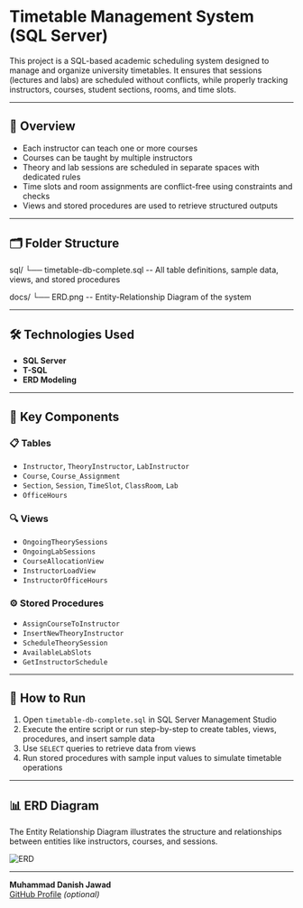# Timetable Management System (SQL Server)

This project is a SQL-based academic scheduling system designed to manage and organize university timetables. It ensures that sessions (lectures and labs) are scheduled without conflicts, while properly tracking instructors, courses, student sections, rooms, and time slots.

---

## 📌 Overview

- Each instructor can teach one or more courses  
- Courses can be taught by multiple instructors  
- Theory and lab sessions are scheduled in separate spaces with dedicated rules  
- Time slots and room assignments are conflict-free using constraints and checks  
- Views and stored procedures are used to retrieve structured outputs  

---

## 🗂️ Folder Structure

sql/
└── timetable-db-complete.sql -- All table definitions, sample data, views, and stored procedures

docs/
└── ERD.png -- Entity-Relationship Diagram of the system


---

## 🛠️ Technologies Used

- **SQL Server**  
- **T-SQL**  
- **ERD Modeling**

---

## 🧱 Key Components

### 📋 Tables
- `Instructor`, `TheoryInstructor`, `LabInstructor`
- `Course`, `Course_Assignment`
- `Section`, `Session`, `TimeSlot`, `ClassRoom`, `Lab`
- `OfficeHours`

### 🔍 Views
- `OngoingTheorySessions`
- `OngoingLabSessions`
- `CourseAllocationView`
- `InstructorLoadView`
- `InstructorOfficeHours`

### ⚙️ Stored Procedures
- `AssignCourseToInstructor`
- `InsertNewTheoryInstructor`
- `ScheduleTheorySession`
- `AvailableLabSlots`
- `GetInstructorSchedule`

---

## 🚀 How to Run

1. Open `timetable-db-complete.sql` in SQL Server Management Studio  
2. Execute the entire script or run step-by-step to create tables, views, procedures, and insert sample data  
3. Use `SELECT` queries to retrieve data from views  
4. Run stored procedures with sample input values to simulate timetable operations  

---

## 📊 ERD Diagram

The Entity Relationship Diagram illustrates the structure and relationships between entities like instructors, courses, and sessions.

![ERD](docs/ERD.png)

---

**Muhammad Danish Jawad**  
[GitHub Profile](https://github.com/yourusername) *(optional)*
